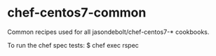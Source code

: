 # chef-centos7-common

Common recipes used for all jasondebolt/chef-centos7-* cookbooks.

To run the chef spec tests:
$ chef exec rspec
